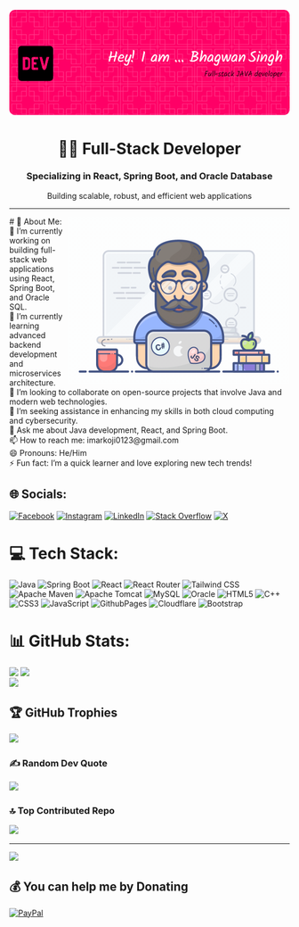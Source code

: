 ![MasterHead](https://github.com/itmarko/itmarko/blob/main/bhagwan.png)
<div align="center">
<!--  <h1 style="font-family: 'Pacifico', cursive;">Hi 👨‍💻 I'm Bhagwan Singh</h1> -->
<!--   <h3>Full-Stack Developer Specializing in React, Spring Boot, and Oracle Database</h3> -->
<!--   <p>Building scalable, robust, and efficient web applications</p> -->
  <h1>👨‍💻 Full-Stack Developer</h1>
  <h3>Specializing in React, Spring Boot, and Oracle Database</h3>
  <p>Building scalable, robust, and efficient web applications</p>
</div>
<hr/>
<img align="right" alt="Coding" width="400" src="https://github.com/itmarko/itmarko/blob/main/programmer.gif">
  # 💫 About Me:
🔭 I’m currently working on building full-stack web applications using React, Spring Boot, and Oracle SQL.<br>
🌱 I’m currently learning advanced backend development and microservices architecture.<br>
👯 I’m looking to collaborate on open-source projects that involve Java and modern web technologies.<br>
🤔 I’m seeking assistance in enhancing my skills in both cloud computing and cybersecurity.<br>
💬 Ask me about Java development, React, and Spring Boot.<br>
📫 How to reach me: imarkoji0123@gmail.com<br>
😄 Pronouns: He/Him<br>
⚡ Fun fact: I’m a quick learner and love exploring new tech trends!<br>


## 🌐 Socials:
[![Facebook](https://img.shields.io/badge/Facebook-%231877F2.svg?logo=Facebook&logoColor=white)](https://facebook.com/itmarko.in) [![Instagram](https://img.shields.io/badge/Instagram-%23E4405F.svg?logo=Instagram&logoColor=white)](https://instagram.com/it.marko) [![LinkedIn](https://img.shields.io/badge/LinkedIn-%230077B5.svg?logo=linkedin&logoColor=white)](https://linkedin.com/in/it-marko) [![Stack Overflow](https://img.shields.io/badge/-Stackoverflow-FE7A16?logo=stack-overflow&logoColor=white)](https://stackoverflow.com/users/12069284) [![X](https://img.shields.io/badge/X-black.svg?logo=X&logoColor=white)](https://x.com/it_marko) 

# 💻 Tech Stack:
![Java](https://img.shields.io/badge/java-%23ED8B00.svg?style=plastic&logo=openjdk&logoColor=white)
![Spring Boot](https://img.shields.io/badge/springboot-%236DB33F.svg?style=plastic&logo=spring&logoColor=white)
![React](https://img.shields.io/badge/react-%2320232a.svg?style=plastic&logo=react&logoColor=%2361DAFB)
![React Router](https://img.shields.io/badge/React_Router-CA4245?style=plastic&logo=react-router&logoColor=white)
![Tailwind CSS](https://img.shields.io/badge/tailwindcss-%2338B2AC.svg?style=plastic&logo=tailwindcss&logoColor=white)
![Apache Maven](https://img.shields.io/badge/Apache%20Maven-C71A36?style=plastic&logo=Apache%20Maven&logoColor=white)
![Apache Tomcat](https://img.shields.io/badge/apache%20tomcat-%23F8DC75.svg?style=plastic&logo=apache-tomcat&logoColor=black)
![MySQL](https://img.shields.io/badge/mysql-4479A1.svg?style=plastic&logo=mysql&logoColor=white)
![Oracle](https://img.shields.io/badge/Oracle-F80000?style=plastic&logo=oracle&logoColor=white)
![HTML5](https://img.shields.io/badge/html5-%23E34F26.svg?style=plastic&logo=html5&logoColor=white) 
![C++](https://img.shields.io/badge/c++-%2300599C.svg?style=plastic&logo=c%2B%2B&logoColor=white) 
![CSS3](https://img.shields.io/badge/css3-%231572B6.svg?style=plastic&logo=css3&logoColor=white) 
![JavaScript](https://img.shields.io/badge/javascript-%23323330.svg?style=plastic&logo=javascript&logoColor=%23F7DF1E) 
![GithubPages](https://img.shields.io/badge/github%20pages-121013?style=plastic&logo=github&logoColor=white)
![Cloudflare](https://img.shields.io/badge/Cloudflare-F38020?style=plastic&logo=Cloudflare&logoColor=white)
![Bootstrap](https://img.shields.io/badge/bootstrap-%238511FA.svg?style=plastic&logo=bootstrap&logoColor=white)
# 📊 GitHub Stats:
![](https://github-readme-stats.vercel.app/api?username=itmarko&theme=dark&hide_border=false&include_all_commits=true&count_private=true)
![](https://github-readme-streak-stats.herokuapp.com/?user=itmarko&theme=dark&hide_border=false)<br/>
![](https://github-readme-stats.vercel.app/api/top-langs/?username=itmarko&theme=dark&hide_border=false&include_all_commits=true&count_private=true&layout=compact)

## 🏆 GitHub Trophies
![](https://github-profile-trophy.vercel.app/?username=itmarko&theme=radical&no-frame=false&no-bg=true&margin-w=4)

### ✍️ Random Dev Quote
![](https://quotes-github-readme.vercel.app/api?type=horizontal&theme=merko)

### 🔝 Top Contributed Repo
![](https://github-contributor-stats.vercel.app/api?username=itmarko&limit=5&theme=dark&combine_all_yearly_contributions=true)

---
![](https://visitcount.itsvg.in/api?id=itmarko&icon=7&color=10)

  ## 💰 You can help me by Donating
  [![PayPal](https://img.shields.io/badge/PayPal-00457C?style=for-the-badge&logo=paypal&logoColor=white)](https://paypal.me/itmarko) 

  
